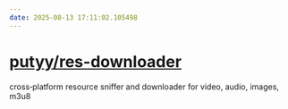 ```yaml
---
date: 2025-08-13 17:11:02.105498
---
```


# [putyy/res-downloader](https://github.com/putyy/res-downloader)

cross‑platform resource sniffer and downloader for video, audio, images, m3u8